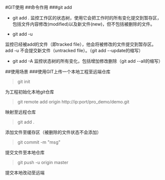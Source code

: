 #GIT使用
##命令作用
###git add
- git add . 
监控工作区的状态树，使用它会把工作时的所有变化提交到暂存区，包括文件内容修改(modified)以及新文件(new)，但不包括被删除的文件。

- git add -u

监控已经被add的文件（即tracked file），他会将被修改的文件提交到暂存区。add -u 不会提交新文件（untracked file）。（git add --update的缩写）
- git add -A
监控状态树的所有变化，包括增加修改删除（git add --all的缩写）



##使用场景
###使用GIT上传一个本地工程至远端仓库
>git init

为工程初始化本地git仓库

>git remote add origin http://ip:port/pro_demo/demo.git

映射至远程仓库

>git add .

添加文件至缓存区（被删除的文件状态不会添加）

>git commit -m "msg"

提交文件至本地仓库

>git push -u origin master

提交本地改动至远端